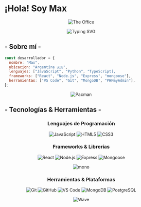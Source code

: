 # ¡Hola! Soy Max

<div align="center">
  
![The Office](https://media4.giphy.com/media/v1.Y2lkPTc5MGI3NjExZmxkOXozYXRkbzFpbm5ncXNrazQ2NWJ0NmYzODhlYjVpbTU3dmZveiZlcD12MV9pbnRlcm5hbF9naWZfYnlfaWQmY3Q9Zw/4YPXOIVxBOlHPJTbCY/giphy.gif)

</div>

<div align="center">
  
  ![Typing SVG](https://readme-typing-svg.herokuapp.com?font=Fira+Code&pause=1000&color=00F7FF&center=true&vCenter=true&width=435&lines=Developer;Apasionado+por+la+tecnología)

</div>

## - Sobre mí -

```javascript
const desarrollador = {
  nombre: "Max",
  ubicacion: "Argentina 🇦🇷",
  lenguajes: ["JavaScript", "Python", "TypeScript],
  frameworks: ["React", "Node.js", "Express", "mongoose"],
  herramientas: ["VS Code", "Git", "MongoDB", "PHPmyAdmin"],
};
```

<div align="center">

![Pacman](https://user-images.githubusercontent.com/74038190/212284158-e840e285-664b-44d7-b79b-e264b5e54825.gif)

</div>

## - Tecnologías & Herramientas -

<div align="center">

### Lenguajes de Programación

![JavaScript](https://img.shields.io/badge/-JavaScript-F7DF1E?style=flat-square&logo=javascript&logoColor=black)
![HTML5](https://img.shields.io/badge/-HTML5-E34F26?style=flat-square&logo=html5&logoColor=white)
![CSS3](https://img.shields.io/badge/-CSS3-1572B6?style=flat-square&logo=css3&logoColor=white)

### Frameworks & Librerías

![React](https://img.shields.io/badge/-React-61DAFB?style=flat-square&logo=react&logoColor=black)
![Node.js](https://img.shields.io/badge/-Node.js-339933?style=flat-square&logo=node.js&logoColor=white)
![Express](https://img.shields.io/badge/-Express-000000?style=flat-square&logo=express&logoColor=white)
![Mongoose](https://img.shields.io/badge/-Mongoose-880000?style=flat-square&logo=mongoose&logoColor=white)

![mono](https://i.giphy.com/media/XGqDsE3owV0RO/giphy.gif)

### Herramientas & Plataformas

![Git](https://img.shields.io/badge/-Git-F05032?style=flat-square&logo=git&logoColor=white)
![GitHub](https://img.shields.io/badge/-GitHub-181717?style=flat-square&logo=github&logoColor=white)
![VS Code](https://img.shields.io/badge/-VS_Code-007ACC?style=flat-square&logo=visual-studio-code&logoColor=white)
![MongoDB](https://img.shields.io/badge/-MongoDB-47A248?style=flat-square&logo=mongodb&logoColor=white)
![PostgreSQL](https://img.shields.io/badge/-PostgreSQL-336791?style=flat-square&logo=postgresql&logoColor=white)

</div>

<div align="center">

![Wave](https://raw.githubusercontent.com/mayhemantt/mayhemantt/Update/svg/Bottom.svg)

</div>
